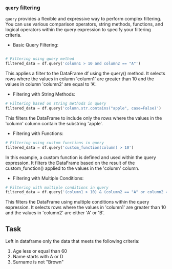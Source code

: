 ### `query` filtering

`query` provides a flexible and expressive way to perform complex filtering. 
You can use various comparison operators, string methods, functions, and logical operators 
within the query expression to specify your filtering criteria. 

- Basic Query Filtering:
```python

# Filtering using query method
filtered_data = df.query('column1 > 10 and column2 == "A"')
```
This applies a filter to the DataFrame df using the query() method. It selects rows where the 
values in column 'column1' are greater than 10 and the values in column 'column2' are equal 
to 'A'.

- Filtering with String Methods:
```python
# Filtering based on string methods in query
filtered_data = df.query('column.str.contains("apple", case=False)')
```
This filters the DataFrame to include only the rows where the values in the 'column' 
column contain the substring 'apple'.

- Filtering with Functions:
```python
# Filtering using custom functions in query
filtered_data = df.query('custom_function(column) > 10')
```
In this example, a custom function is defined and used within the query expression. 
It filters the DataFrame based on the result of the custom_function() applied to the values 
in the 'column' column.

- Filtering with Multiple Conditions:
```python
# Filtering with multiple conditions in query
filtered_data = df.query('(column1 > 10) & (column2 == "A" or column2 == "B")')
```
This filters the DataFrame using multiple conditions within the query expression. 
It selects rows where the values in 'column1' are greater than 10 and the values in 
'column2' are either 'A' or 'B'.

## Task
Left in dataframe only the data that meets the following criteria:
1. Age less or equal than 60
2. Name starts with A or D
3. Surname is not "Brown"